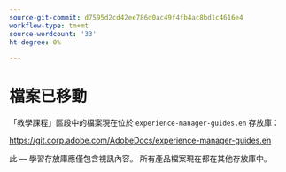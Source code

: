 ```yaml
---
source-git-commit: d7595d2cd42ee786d0ac49f4fb4ac8bd1c4616e4
workflow-type: tm+mt
source-wordcount: '33'
ht-degree: 0%

---
```

# 檔案已移動

「教學課程」區段中的檔案現在位於 `experience-manager-guides.en` 存放庫：

<https://git.corp.adobe.com/AdobeDocs/experience-manager-guides.en>

此 — 學習存放庫應僅包含視訊內容。 所有產品檔案現在都在其他存放庫中。
